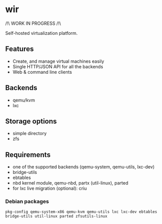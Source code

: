 # wir

/!\ WORK IN PROGRESS /!\

Self-hosted virtualization platform.

## Features

* Create, and manage virtual machines easily
* Single HTTP/JSON API for all the backends
* Web & command line clients

## Backends

* qemu/kvm
* lxc

## Storage options

* simple directory
* zfs

## Requirements

* one of the supported backends (qemu-system, qemu-utils, lxc-dev)
* bridge-utils
* ebtables
* nbd kernel module, qemu-nbd, partx (util-linux), parted
* for lxc live migration (optional): criu

### Debian packages

```
pkg-config qemu-system-x86 qemu-kvm qemu-utils lxc lxc-dev ebtables bridge-utils util-linux parted zfsutils-linux
```
